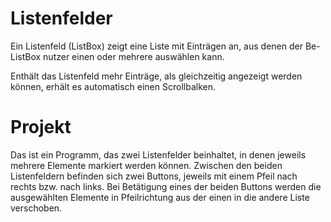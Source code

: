 # Listenfelder

Ein Listenfeld (ListBox) zeigt eine Liste mit Einträgen an, aus denen der Be- ListBox nutzer einen oder mehrere auswählen kann.

Enthält das Listenfeld mehr Einträge, als gleichzeitig angezeigt werden können, erhält es automatisch einen Scrollbalken.

# Projekt

Das ist ein Programm, das zwei Listenfelder beinhaltet, in denen jeweils mehrere Elemente markiert werden können. Zwischen den beiden Listenfeldern befinden sich zwei Buttons, jeweils mit einem Pfeil nach rechts bzw. nach links. Bei Betätigung eines der beiden Buttons werden die ausgewählten Elemente in Pfeilrichtung aus der
einen in die andere Liste verschoben.
